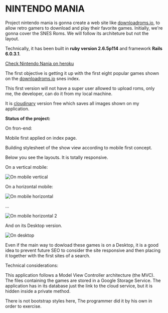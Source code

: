 # NINTENDO MANIA 

Project nintendo mania is gonna create a web site like [downloadroms.io](https://www.downloadroms.io/roms/super-nintendo/), to allow retro gamers to download and play their favorite games. Initially, we're gonna cover the SNES Roms. We will follow its architeture but not the layout.

Technically, it has been built in **ruby version 2.6.5p114** and framework **Rails 6.0.3.1**.

[Check Nintendo Nania on heroku](https://ancient-bayou-79761.herokuapp.com/)

The first objective is getting it up with the first eight popular games shown on the [downloadroms.io](https://www.downloadroms.io/roms/super-nintendo/) snes index.

This first version will not have a super user allowed to upload roms, only me, the developer, can do it from my local machine.

It is [cloudinary](https://cloudinary.com/) version free which saves all images shown on my application.

**Status of the project:**

On fron-end:

Mobile first applied on index page.

Building stylesheet of the show view according to mobile first concept.

Below you see the layouts. It is totally responsive.

On a vertical mobile:

![On mobile vertical](https://res.cloudinary.com/dilwtauny/image/upload/v1593373780/readme%20nintendo%20mania/layout_mobile_nintendo_mania1_aou6ih.jpg)

On a horizontal mobile:

![On mobile horizontal](https://res.cloudinary.com/dilwtauny/image/upload/v1593373842/readme%20nintendo%20mania/layout_mobile_nintendo_mania2_xf7p2j.jpg)

...

![On mobile horizontal 2](https://res.cloudinary.com/dilwtauny/image/upload/v1593373870/readme%20nintendo%20mania/layout_mobile_nintendo_mania3_on9tk2.jpg)

And on its Desktop version.

![On desktop](https://res.cloudinary.com/dilwtauny/image/upload/v1593374209/readme%20nintendo%20mania/layout_nintendo_mania_desktop_maxuyo.jpg)

Even if the main way to dowload these games is on a Desktop, it is a good idea to prevent future SEO to consider the site responsive and then placing it together with the first sites of a search.

Technical considerations:

This application follows a Model View Controller architecture (the MVC).
The files containing the games are stored in a Google Storage Service.
The application has in its database just the link to the cloud service, but it is hidden inside a private method.

There is not bootstrap styles here, The programmer did it by his own in order to exercise.
